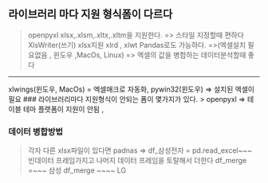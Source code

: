 ## 라이브러리 마다 지원 형식폼이 다르다
> openpyxl xlsx,.xlsm,.xltx,.xltm을 지원한다. => 스타일 지정할때 편하다
  XlsWriter(쓰기) xlsx지원 
  xlrd , xlwt 
  Pandas로도 가능하다. =>(엑셀설치 필요없음 , 윈도우 ,MacOs, Linux) => 엑셀의 값을 병합하는 데이터분석할때 좋다
  <hr>
  xlwings(윈도우, MacOs) = 엑셀매크로 자동화,
  pywin32(윈도우) => 설치된 엑셀이 필요
### 라이브러리마다  지원형식이 안되는 폼이 몇가지가 있다.
> openpyxl => 테이블 테마 플랫폼이 지원이 안됨 ,

### 데이터 병합방법
> 각자 다른 xlsx파일이 있다면
padnas => df_삼성전자 = pd.read_excel~~~
빈데이터 프레임가지고 나머지 데이터 프레임을 토탈해서 더한다
df_merge =~~~ 삼성
df_merge ~~~~ LG



